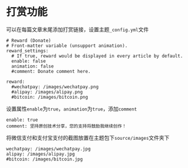 
# 打赏功能

可以在每篇文章末尾添加打赏链接，设置主题`_config.yml`文件

```
# Reward (Donate)
# Front-matter variable (unsupport animation).
reward_settings:
  # If true, reward would be displayed in every article by default.
  enable: false
  animation: false
  #comment: Donate comment here.

reward:
  #wechatpay: /images/wechatpay.png
  #alipay: /images/alipay.png
  #bitcoin: /images/bitcoin.png
```

设置属性`enable`为`true`，`animation`为`true`，添加`comment`

```
enable: true
comment: 坚持原创技术分享，您的支持将鼓励我继续创作！
```

将微信支付和支付宝支付的截图放置在主题包下`source/images`文件夹下

```
wechatpay: /images/wechatpay.jpg
alipay: /images/alipay.jpg
#bitcoin: /images/bitcoin.jpg
```